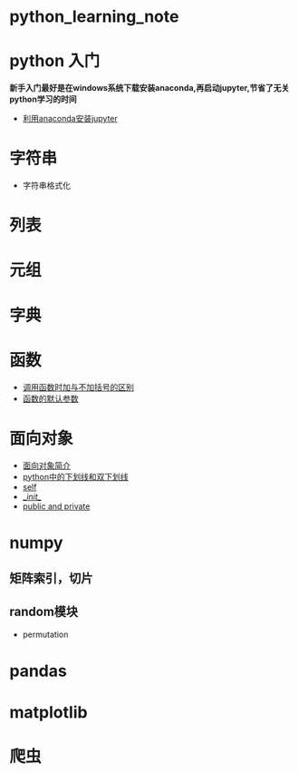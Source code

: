 # python_learning_note
# python 入门
 **新手入门最好是在windows系统下载安装anaconda,再启动jupyter,节省了无关python学习的时间**  
  * [利用anaconda安装jupyter](https://github.com/xiao7462/python_learning_note/blob/master/anaconda.md)
  
# 字符串
 * 字符串格式化

# 列表

# 元组

# 字典

# 函数
 * [ 调用函数时加与不加括号的区别](https://github.com/xiao7462/python_learning_note/blob/master/function/self.ipynb)
 * [函数的默认参数]()
# 面向对象
 * [面向对象简介](https://github.com/xiao7462/python_learning_note/blob/master/OOP/OOP.ipynb)
 * [python中的下划线和双下划线](https://segmentfault.com/a/1190000002611411)
 * [self](https://github.com/xiao7462/python_learning_note/blob/master/OOP/self.ipynb)
 * [\__init\__ ](https://github.com/xiao7462/python_learning_note/blob/master/OOP/__init__.ipynb)
 * [public and private](https://github.com/xiao7462/python_learning_note/blob/master/OOP/public%20and%20private.ipynb)
 
# numpy
## 矩阵索引，切片
## random模块
 * permutation
# pandas
# matplotlib
# 爬虫


